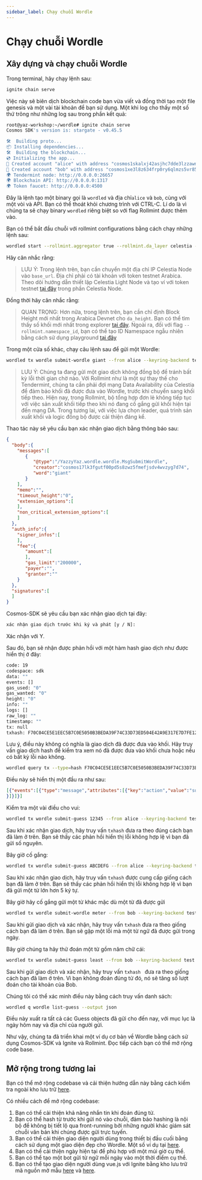 ```yaml
---
sidebar_label: Chạy chuỗi Wordle
---
```


# Chạy chuỗi Wordle
<!-- markdownlint-disable MD013 -->

## Xây dựng và chạy chuỗi Wordle

Trong terminal, hãy chạy lệnh sau:

```sh
ignite chain serve 
```

Việc này sẽ biên dịch blockchain code bạn vừa viết và đồng thời tạo một file genesis và một vài tài khoản để bạn sử dụng. Một khi log cho thấy một số thứ trông như những log sau trong phần kết quả:

```sh
root@yaz-workshop:~/wordle# ignite chain serve
Cosmos SDK's version is: stargate - v0.45.5

🛠️  Building proto...
📦 Installing dependencies...
🛠️  Building the blockchain...
💿 Initializing the app...
🙂 Created account "alice" with address "cosmos1skalxj42asjhc7dde3lzzawnksnztqmgy6sned" with mnemonic: "exact arrive betray hawk trim surround exhibit host vibrant sting range robot luxury vague manage settle slide town bread adult pact scene journey elite"
🙂 Created account "bob" with address "cosmos1xe3l8z634frp0ry6qlmzs5vr85x6gcty7tmf0n" with mnemonic: "wisdom jelly fine boat series time panel real world purchase age area coach eager spot fiber slide apology near endorse flight panel ready torch"
🌍 Tendermint node: http://0.0.0.0:26657
🌍 Blockchain API: http://0.0.0.0:1317
🌍 Token faucet: http://0.0.0.0:4500
```

Đây là lệnh tạo một binary gọi là `wordled` và địa chỉ`alice` và `bob`, cùng với một vòi và API. Bạn có thể thoát khỏi chương trình với CTRL-C. Lí do là vì chúng ta sẽ chạy binary `wordled` riêng biệt so với flag Rollmint được thêm vào.

Bạn có thể bắt đầu chuỗi với rollmint configurations bằng cách chạy những lệnh sau:

```sh
wordled start --rollmint.aggregator true --rollmint.da_layer celestia --rollmint.da_config='{"base_url":"http://XXX.XXX.XXX.XXX:26658","timeout":60000000000,"gas_limit":6000000}' --rollmint.namespace_id 000000000000FFFF --rollmint.da_start_height XXXXX
```

Hãy cân nhắc rằng:

> LƯU Ý: Trong lệnh trên, bạn cần chuyển một địa chỉ IP Celestia Node vào `base_url`. Địa chỉ phải có tài khoản với token testnet Arabica. Theo dõi hướng dẫn thiết lập Celestia Light Node và tạo ví với token testnet [tại đây](./node-tutorial.md) trong phần Celestia Node.

Đồng thời hãy cân nhắc rằng:

> QUAN TRỌNG: Hơn nữa, trong lệnh trên, bạn cần chỉ định Block Height mới nhất trong Arabica Devnet cho `da_height`. Bạn có thể tìm thấy số khối mới nhất trong explorer [tại đây](https://explorer.celestia.observer/arabica). Ngoài ra, đối với flag `--rollmint.namespace_id`, bạn có thể tạo ID Namespace ngẫu nhiên bằng cách sử dụng playground [tại đây](https://go.dev/play/p/7ltvaj8lhRl)

Trong một cửa số khác, chạy câu lệnh sau để gửi một Wordle:

```sh
wordled tx wordle submit-wordle giant --from alice --keyring-backend test --chain-id wordle -b async -y
```

> LƯU Ý: Chúng ta đang gửi một giao dịch không đồng bộ để tránh bất kỳ lỗi thời gian chờ nào. Với Rollmint như là một sự thay thế cho Tendermint, chúng ta cần phải đợi mạng Data Availability của Celestia để đảm bảo khối đã được đưa vào Wordle, trước khi chuyển sang khối tiếp theo. Hiện nay, trong Rollmint, bộ tổng hợp đơn lẻ không tiếp tục với việc sản xuất khối tiếp theo khi nó đang cố gắng gửi khối hiện tại đến mạng DA. Trong tương lai, với việc lựa chọn leader, quá trình sản xuất khối và logic đồng bộ được cải thiện đáng kể.

Thao tác này sẽ yêu cầu bạn xác nhận giao dịch bằng thông báo sau:

```json
{
  "body":{
    "messages":[
       {
          "@type":"/YazzyYaz.wordle.wordle.MsgSubmitWordle",
          "creator":"cosmos17lk3fgutf00pd5s8zwz5fmefjsdv4wvzyg7d74",
          "word":"giant"
       }
    ],
    "memo":"",
    "timeout_height":"0",
    "extension_options":[
    ],
    "non_critical_extension_options":[
    ]
  },
  "auth_info":{
    "signer_infos":[
    ],
    "fee":{
       "amount":[
       ],
       "gas_limit":"200000",
       "payer":"",
       "granter":""
    }
  },
  "signatures":[
  ]
}
```

Cosmos-SDK sẽ yêu cầu bạn xác nhận giao dịch tại đây:

```sh
xác nhận giao dịch trước khi ký và phát [y / N]:
```

Xác nhận với Y.

Sau đó, bạn sẽ nhận được phản hồi với một hàm hash giao dịch như được hiển thị ở đây:

```sh
code: 19
codespace: sdk
data: ""
events: []
gas_used: "0"
gas_wanted: "0"
height: "0"
info: ""
logs: []
raw_log: ""
timestamp: ""
tx: null
txhash: F70C04CE5E1EEC5B7C0E5050B3BEDA39F74C33D73ED504E42A9E317E7D7FE128
```

Lưu ý, điều này không có nghĩa là giao dịch đã được đưa vào khối. Hãy truy vấn giao dịch hash để kiểm tra xem nó đã được đưa vào khối chưa hoặc nếu có bất kỳ lỗi nào không.

```sh
wordled query tx --type=hash F70C04CE5E1EEC5B7C0E5050B3BEDA39F74C33D73ED504E42A9E317E7D7FE128 --chain-id wordle --output json | jq -r '.raw_log'
```

Điều này sẽ hiển thị một đầu ra như sau:

```json
[{"events":[{"type":"message","attributes":[{"key":"action","value":"submit_wordle"
}]}]}]
```

Kiểm tra một vài điều cho vui:

```sh
wordled tx wordle submit-guess 12345 --from alice --keyring-backend test --chain-id wordle -b async -y
```

Sau khi xác nhận giao dịch, hãy truy vấn `txhash` đưa ra theo đúng cách bạn đã làm ở trên. Bạn sẽ thấy các phản hồi hiển thị lỗi không hợp lệ vì bạn đã gửi số nguyên.

Bây giờ cố gắng:

```sh
wordled tx wordle submit-guess ABCDEFG --from alice --keyring-backend test --chain-id wordle -b async -y
```

Sau khi xác nhận giao dịch, hãy truy vấn `txhash` được cung cấp giống cách bạn đã làm ở trên. Bạn sẽ thấy các phản hồi hiển thị lỗi không hợp lệ vì bạn đã gửi một từ lớn hơn 5 ký tự.

Bây giờ hãy cố gắng gửi một từ khác mặc dù một từ đã được gửi

```sh
wordled tx wordle submit-wordle meter --from bob --keyring-backend test --chain-id wordle -b async -y
```

Sau khi gửi giao dịch và xác nhận, hãy truy vấn `txhash` đưa ra theo giống cách bạn đã làm ở trên. Bạn sẽ gặp một lỗi mà một từ ngữ đã được gửi trong ngày.

Bây giờ chúng ta hãy thử đoán một từ gồm năm chữ cái:

```sh
wordled tx wordle submit-guess least --from bob --keyring-backend test --chain-id wordle -b async -y
```

Sau khi gửi giao dịch và xác nhận, hãy truy vấn `txhash ` đưa ra theo giống cách bạn đã làm ở trên. Vì bạn không đoán đúng từ đó, nó sẽ tăng số lượt đoán cho tài khoản của Bob.

Chúng tôi có thể xác minh điều này bằng cách truy vấn danh sách:

```sh
wordled q wordle list-guess --output json
```

Điều này xuất ra tất cả các Guess objects đã gửi cho đến nay, với mục lục là ngày hôm nay và địa chỉ của người gửi.

Như vậy, chúng ta đã triển khai một ví dụ cơ bản về Wordle bằng cách sử dụng Cosmos-SDK và Ignite và Rollmint. Đọc tiếp cách bạn có thể mở rộng code base.

## Mở rộng trong tương lai

Bạn có thể mở rộng codebase và cải thiện hướng dẫn này bằng cách kiểm tra ngoài kho lưu trữ [here](https://github.com/celestiaorg/wordle).

Có nhiều cách để mở rộng codebase:

1. Bạn có thể cải thiện khả năng nhắn tin khi đoán đúng từ.
2. Bạn có thể hash từ trước khi gửi nó vào chuỗi, đảm bảo hashing là nội bộ để không bị tiết lộ qua front-running bởi những người khác giám sát chuỗi văn bản khi chúng được gửi trực tuyến.
3. Bạn có thể cải thiện giao diện người dùng trong thiết bị đầu cuối bằng cách sử dụng một giao diện đẹp cho Wordle. Một số ví dụ tại [ here](https://github.com/nimblebun/wordle-cli).
4. Bạn có thể cải thiện ngày hiện tại để phù hợp với một múi giờ cụ thể.
5. Bạn có thể tạo một bot gửi từ ngữ mỗi ngày vào một thời điểm cụ thể.
6. Bạn có thể tạo giao diện người dùng vue.js với Ignite bằng kho lưu trữ mã nguồn mở mẫu [here](https://github.com/yyx990803/vue-wordle) và [here](https://github.com/xudafeng/wordle).
